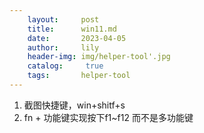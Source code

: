 ```yaml
---
    layout:     post
    title:      win11.md
    date:       2023-04-05
    author:     lily
    header-img: img/helper-tool'.jpg
    catalog: 	 true
    tags:       helper-tool
---
```


1. 截图快捷键，win+shitf+s
2. fn + 功能键实现按下f1~f12 而不是多功能键
